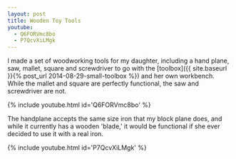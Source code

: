 ```yaml
---
layout: post
title: Wooden Toy Tools
youtube:
  - Q6FORVmc8bo
  - P7QcvXiLMgk
---
```

I made a set of woodworking tools for my daughter, including a hand plane, saw,
mallet, square and screwdriver to go with the
[toolbox]({{ site.baseurl }}{% post_url 2014-08-29-small-toolbox %}) and her own
workbench. While the mallet and square are perfectly functional, the saw and
screwdriver are not.

{% include youtube.html id='Q6FORVmc8bo' %}

The handplane accepts the same size iron that my block plane does, and while it
currently has a wooden 'blade,' it would be functional if she ever decided to
use it with a real iron.

{% include youtube.html id='P7QcvXiLMgk' %}
